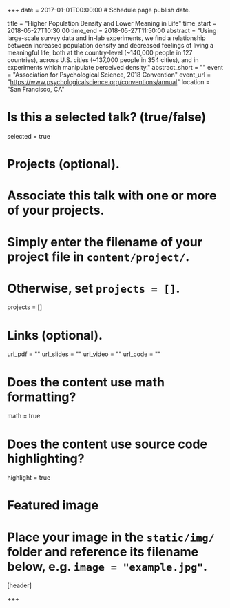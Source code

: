 +++
date = 2017-01-01T00:00:00  # Schedule page publish date.

title = "Higher Population Density and Lower Meaning in Life"
time_start = 2018-05-27T10:30:00
time_end = 2018-05-27T11:50:00
abstract = "Using large-scale survey data and in-lab experiments, we find a relationship between increased population density and decreased feelings of living a meaningful life, both at the country-level (~140,000 people in 127 countries), across U.S. cities (~137,000 people in 354 cities), and in experiments which manipulate perceived density."
abstract_short = ""
event = "Association for Psychological Science, 2018 Convention"
event_url = "https://www.psychologicalscience.org/conventions/annual"
location = "San Francisco, CA"

# Is this a selected talk? (true/false)
selected = true

# Projects (optional).
#   Associate this talk with one or more of your projects.
#   Simply enter the filename of your project file in `content/project/`.
#   Otherwise, set `projects = []`.
projects = []

# Links (optional).
url_pdf = ""
url_slides = ""
url_video = ""
url_code = ""

# Does the content use math formatting?
math = true

# Does the content use source code highlighting?
highlight = true

# Featured image
# Place your image in the `static/img/` folder and reference its filename below, e.g. `image = "example.jpg"`.
[header]

+++

